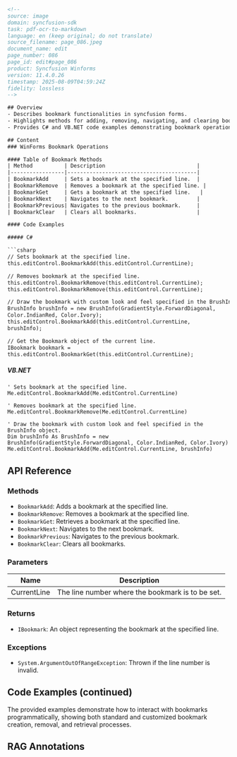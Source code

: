 ```html
<!-- 
source: image
domain: syncfusion-sdk
task: pdf-ocr-to-markdown
language: en (keep original; do not translate)
source_filename: page_086.jpeg
document_name: edit
page_number: 086
page_id: edit#page_086
product: Syncfusion Winforms
version: 11.4.0.26
timestamp: 2025-08-09T04:59:24Z
fidelity: lossless
-->

## Overview
- Describes bookmark functionalities in syncfusion forms.
- Highlights methods for adding, removing, navigating, and clearing bookmarks.
- Provides C# and VB.NET code examples demonstrating bookmark operations.

## Content
### WinForms Bookmark Operations

#### Table of Bookmark Methods
| Method          | Description                             |
|-----------------|-----------------------------------------|
| BookmarkAdd     | Sets a bookmark at the specified line.  |
| BookmarkRemove  | Removes a bookmark at the specified line. |
| BookmarkGet     | Gets a bookmark at the specified line.   |
| BookmarkNext    | Navigates to the next bookmark.         |
| BookmarkPrevious| Navigates to the previous bookmark.     |
| BookmarkClear   | Clears all bookmarks.                   |

#### Code Examples

##### C#

```csharp
// Sets bookmark at the specified line.
this.editControl.BookmarkAdd(this.editControl.CurrentLine);

// Removes bookmark at the specified line.
this.editControl.BookmarkRemove(this.editControl.CurrentLine);
this.editControl.BookmarkRemove(this.editControl.CurrentLine);

// Draw the bookmark with custom look and feel specified in the BrushInfo object.
BrushInfo brushInfo = new BrushInfo(GradientStyle.ForwardDiagonal,
Color.IndianRed, Color.Ivory);
this.editControl.BookmarkAdd(this.editControl.CurrentLine,
brushInfo);

// Get the Bookmark object of the current line.
IBookmark bookmark =
this.editControl.BookmarkGet(this.editControl.CurrentLine);
```

##### VB.NET

```vb.net
' Sets bookmark at the specified line.
Me.editControl.BookmarkAdd(Me.editControl.CurrentLine)

' Removes bookmark at the specified line.
Me.editControl.BookmarkRemove(Me.editControl.CurrentLine)

' Draw the bookmark with custom look and feel specified in the BrushInfo object.
Dim brushInfo As BrushInfo = new 
BrushInfo(GradientStyle.ForwardDiagonal, Color.IndianRed, Color.Ivory)
Me.editControl.BookmarkAdd(Me.editControl.CurrentLine, brushInfo)
```

## API Reference

### Methods
- `BookmarkAdd`: Adds a bookmark at the specified line.
- `BookmarkRemove`: Removes a bookmark at the specified line.
- `BookmarkGet`: Retrieves a bookmark at the specified line.
- `BookmarkNext`: Navigates to the next bookmark.
- `BookmarkPrevious`: Navigates to the previous bookmark.
- `BookmarkClear`: Clears all bookmarks.

### Parameters
| Name           | Description                                       |
|----------------|---------------------------------------------------|
| CurrentLine    | The line number where the bookmark is to be set. |

### Returns
- `IBookmark`: An object representing the bookmark at the specified line.

### Exceptions
- `System.ArgumentOutOfRangeException`: Thrown if the line number is invalid.

## Code Examples (continued)

The provided examples demonstrate how to interact with bookmarks programmatically, showing both standard and customized bookmark creation, removal, and retrieval processes.

## RAG Annotations
<!-- tags: [syncfusion, windows forms, bookmarks, guidance, operations, C#, VB.NET] keywords: [bookmarkAdd, bookmarkRemove, bookmarkGet, bookmarkNext, bookmarkPrevious, bookmarkClear, editControl, currentLine, brushInfo, gradientStyle, indianRed, ivory] -->
```